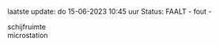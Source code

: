 laatste update: 
do 15-06-2023 10:45   uur 
Status: FAALT - fout - 
<div class="service R">schijfruimte</div><div class="service R">microstation</div>